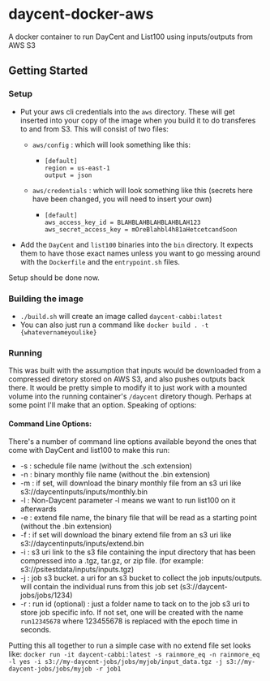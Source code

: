 # daycent-docker-aws
A docker container to run DayCent and List100 using inputs/outputs from AWS S3

## Getting Started
### Setup
- Put your aws cli credentials into the `aws` directory. 
These will get inserted into your copy of the image when you build it to do transferes to and from S3. 
This will consist of two files:

  - `aws/config` : which will look something like this: 
    - ```
      [default]
      region = us-east-1
      output = json
      ```
  - `aws/credentials` : which will look something like this (secrets here have been changed, you will need to insert your own)
    - ```
      [default]
      aws_access_key_id = BLAHBLAHBLAHBLAHBLAH123
      aws_secret_access_key = mOreBlahbl4h81aHetcetcandSoon
      ```
- Add the `DayCent` and `list100` binaries into the `bin` directory. It expects them to have those exact names unless you want to go messing around with the `Dockerfile` and the `entrypoint.sh` files.

Setup should be done now.

### Building the image
- ```./build.sh``` will create an image called `daycent-cabbi:latest`
- You can also just run a command like `docker build . -t {whatevernameyoulike}`

### Running

This was built with the assumption that inputs would be downloaded from a compressed diretory stored on AWS S3, 
and also pushes outputs back there. It would be pretty simple to modify it to just work with a mounted volume into the 
running container's `/daycent` diretory though. Perhaps at some point I'll make that an option. Speaking of options:


#### Command Line Options:

There's a number of command line options available beyond the ones that come with DayCent and list100 to make this run:

- -s : schedule file name (without the .sch extension)
- -n : binary monthly file name (without the .bin extension)
- -m : if set, will download the binary monthly file from an s3 uri like s3://daycentinputs/inputs/monthly.bin
- -l : Non-Daycent parameter -l means we want to run list100 on it afterwards
- -e : extend file name, the binary file that will be read as a starting point (without the .bin extension)
- -f : if set will download the binary extend file from an s3 uri like s3://daycentinputs/inputs/extend.bin
- -i : s3 uri link to the s3 file containing the input directory that has been compressed into a .tgz, tar.gz, or zip file. (for example: s3://psitestdata/inputs/inputs.tgz)
- -j : job s3 bucket. a uri for an s3 bucket to collect the job inputs/outputs. will contain the individual runs from this job set (s3://daycent-jobs/jobs/1234)
- -r : run id (optional) : just a folder name to tack on to the job s3 uri to store job specific info. If not set, one will be created with the name `run12345678` where 123455678 is replaced with the epoch time in seconds.

Putting this all together to run a simple case with no extend file set looks like:
`docker run -it daycent-cabbi:latest -s rainmore_eq -n rainmore_eq -l yes -i s3://my-daycent-jobs/jobs/myjob/input_data.tgz -j s3://my-daycent-jobs/jobs/myjob -r job1`